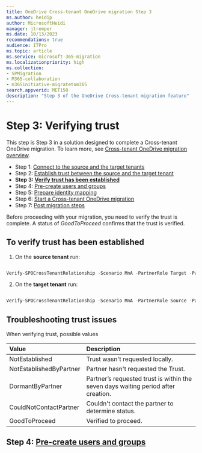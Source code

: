 ```yaml
---
title: OneDrive Cross-tenant OneDrive migration Step 3
ms.author: heidip
author: MicrosoftHeidi
manager: jtremper
ms.date: 10/13/2023
recommendations: true
audience: ITPro
ms.topic: article
ms.service: microsoft-365-migration
ms.localizationpriority: high
ms.collection: 
- SPMigration
- M365-collaboration
- m365initiative-migratetom365
search.appverid: MET150
description: "Step 3 of the OneDrive Cross-tenant migration feature"
---
```

# Step 3: Verifying trust

This step is Step 3 in a solution designed to complete a Cross-tenant OneDrive migration. To learn more, see [Cross-tenant OneDrive migration overview](cross-tenant-onedrive-migration.md).

- Step 1: [Connect to the source and the target tenants](cross-tenant-onedrive-migration-step1.md)
- Step 2: [Establish trust between the source and the target tenant](cross-tenant-onedrive-migration-step2.md) 
- **Step 3: [Verify trust has been established](cross-tenant-onedrive-migration-step3.md)** 
- Step 4: [Pre-create users and groups](cross-tenant-onedrive-migration-step4.md)  
- Step 5: [Prepare identity mapping](cross-tenant-onedrive-migration-step5.md)
- Step 6: [Start a Cross-tenant OneDrive migration](cross-tenant-onedrive-migration-step6.md)
- Step 7: [Post migration steps](cross-tenant-onedrive-migration-step7.md)

Before proceeding with your migration,  you need to verify the trust is complete. A status of *GoodToProceed* confirms that the trust is verified.

## To verify trust has been established

1. On the **source tenant** run:
 
```powershell

Verify-SPOCrossTenantRelationship -Scenario MnA -PartnerRole Target -PartnerCrossTenantHostUrl <TARGETCrossTenantHostUrl>

```
2. On the **target tenant** run:

```powershell 

Verify-SPOCrossTenantRelationship -Scenario MnA -PartnerRole Source -PartnerCrossTenantHostUrl <SOURCECrossTenantHostUrl>
```

## Troubleshooting trust issues

When verifying trust, possible values

|Value|Description|
|:-----|:-----|
|NotEstablished|Trust wasn't requested locally.|
|NotEstablishedByPartner|Partner hasn't requested the Trust.|
|DormantByPartner|Partner’s requested trust is within the seven days waiting period after creation.|
|CouldNotContactPartner|Couldn't contact the partner to determine status.|
|GoodToProceed|Verified to proceed.|


## Step 4: [Pre-create users and groups](cross-tenant-onedrive-migration-step4.md)
